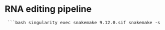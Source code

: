 # RNA editing pipeline




<pre> ```bash singularity exec snakemake_9.12.0.sif snakemake -s REDItools2_pipeline.sf --cores 4 ``` </pre>
